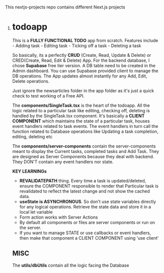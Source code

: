 This nextjs-projects repo contains different Next.js projects

1. # todoapp
    This is a **FULLY FUNCTIONAL TODO** app from scratch. Features include
             - Adding task
             - Editing task
             - Ticking off a task
             - Deleting a task
   
     So basically, its a perfectly **CRUD** (Create, Read, Update & Delete) or CRED(Create, Read, Edit & Delete) App.
        For the backend database, I chose **Supabase** free tier version. A DB table need to be created in the Admin dashboard.
        You can use Supabase provided client to manage the DB operations. 
        The App updates almost instantly for any Add, Edit, Delete operations.

    Just ignore the newsarticles folder in the app folder as it's just a quick check to test working of a Free API.

    The **components/SingleTask.tsx** is the heart of the todoapp. All the logic related to a particular task like editing, checking off, deleting
    is handled by the SingleTask.tsx component. It's basically a **CLIENT COMPONENT** which maintains the state of a particular task, houses event handlers
    related to task events. The event handlers in turn call the function related to Database operations like Updating a task completion, editing, deleting etc

    The **components/server-components** contain the server-components meant to display the Current tasks, completed tasks and Add Task. They are designed as 
    Server Components because they deal with backend. They DON'T contain any event handlers nor state. 

    **KEY LEARNINGs**
    - **REVALIDATEPATH** thing. Every time a task is updated/deleted, ensure the COMPONENT responsible to render that Particular task
        is revalidated to reflect the latest change and not show the cached data. 
    - **useState is ASYNCHRONOUS**. So don't use state variables directly for any logical operations. Retrieve the state data and store it in a local let variable
    - Form action works with Server Actions 
    - By default all components or files are server components or run on the server. 
    - If you want to manage STATE or use callbacks or event handlers, then make that component a CLIENT COMPONENT using 'use client'

    ## MISC
    The **utils/dbUtils** contain all the logic facing the Database 
